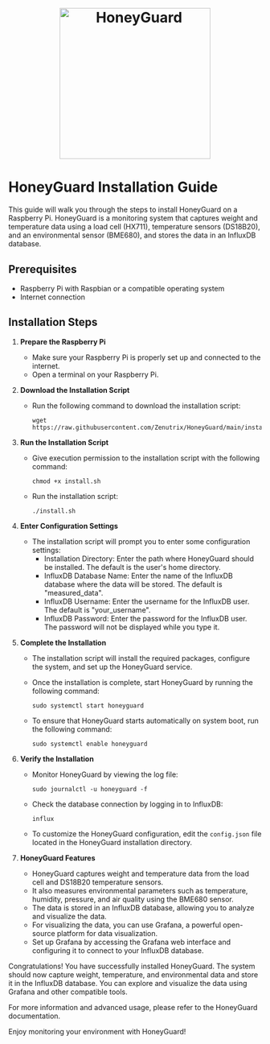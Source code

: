 
<h1 align="center">
  <br>
  <a href="http://honeyguard.schoepf-tirol.at"><img src="https://honeyguard.schoepf-tirol.at/img/Logo.png" alt="HoneyGuard" width="300"></a>
</h1>

# HoneyGuard Installation Guide

This guide will walk you through the steps to install HoneyGuard on a Raspberry Pi. HoneyGuard is a monitoring system that captures weight and temperature data using a load cell (HX711), temperature sensors (DS18B20), and an environmental sensor (BME680), and stores the data in an InfluxDB database.

## Prerequisites

- Raspberry Pi with Raspbian or a compatible operating system
- Internet connection

## Installation Steps

1. **Prepare the Raspberry Pi**
   - Make sure your Raspberry Pi is properly set up and connected to the internet.
   - Open a terminal on your Raspberry Pi.

2. **Download the Installation Script**
   - Run the following command to download the installation script:
     ```
     wget https://raw.githubusercontent.com/Zenutrix/HoneyGuard/main/install.sh
     ```

3. **Run the Installation Script**
   - Give execution permission to the installation script with the following command:
     ```
     chmod +x install.sh
     ```

   - Run the installation script:
     ```
     ./install.sh
     ```

4. **Enter Configuration Settings**
   - The installation script will prompt you to enter some configuration settings:
     - Installation Directory: Enter the path where HoneyGuard should be installed. The default is the user's home directory.
     - InfluxDB Database Name: Enter the name of the InfluxDB database where the data will be stored. The default is "measured_data".
     - InfluxDB Username: Enter the username for the InfluxDB user. The default is "your_username".
     - InfluxDB Password: Enter the password for the InfluxDB user. The password will not be displayed while you type it.

5. **Complete the Installation**
   - The installation script will install the required packages, configure the system, and set up the HoneyGuard service.
   - Once the installation is complete, start HoneyGuard by running the following command:
     ```
     sudo systemctl start honeyguard
     ```

   - To ensure that HoneyGuard starts automatically on system boot, run the following command:
     ```
     sudo systemctl enable honeyguard
     ```

6. **Verify the Installation**
   - Monitor HoneyGuard by viewing the log file:
     ```
     sudo journalctl -u honeyguard -f
     ```

   - Check the database connection by logging in to InfluxDB:
     ```
     influx
     ```

   - To customize the HoneyGuard configuration, edit the `config.json` file located in the HoneyGuard installation directory.

7. **HoneyGuard Features**
   - HoneyGuard captures weight and temperature data from the load cell and DS18B20 temperature sensors.
   - It also measures environmental parameters such as temperature, humidity, pressure, and air quality using the BME680 sensor.
   - The data is stored in an InfluxDB database, allowing you to analyze and visualize the data.
   - For visualizing the data, you can use Grafana, a powerful open-source platform for data visualization.
   - Set up Grafana by accessing the Grafana web interface and configuring it to connect to your InfluxDB database.

Congratulations! You have successfully installed HoneyGuard. The system should now capture weight, temperature, and environmental data and store it in the InfluxDB database. You can explore and visualize the data using Grafana and other compatible tools.

For more information and advanced usage, please refer to the HoneyGuard documentation.

Enjoy monitoring your environment with HoneyGuard!
